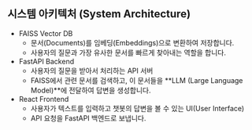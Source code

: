 ## 시스템 아키텍처 (System Architecture)
- FAISS Vector DB   
  - 문서(Documents)를 임베딩(Embeddings)으로 변환하여 저장합니다.
  - 사용자의 질문과 가장 유사한 문서를 빠르게 찾아내는 역할을 합니다.
- FastAPI Backend   
  - 사용자의 질문을 받아서 처리하는 API 서버
  - FAISS에서 관련 문서를 검색하고, 이 문서들을 **LLM (Large Language Model)**에 전달하여 답변을 생성합니다.
- React Frontend   
  - 사용자가 텍스트를 입력하고 챗봇의 답변을 볼 수 있는 UI(User Interface)
  - API 요청을 FastAPI 백엔드로 보냅니다.
